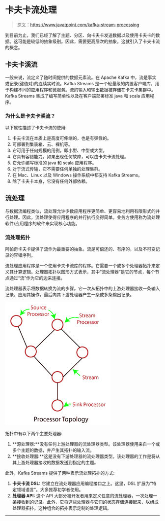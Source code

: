 # 卡夫卡流处理

> 原文：<https://www.javatpoint.com/kafka-stream-processing>

到目前为止，我们已经了解了主题、分区、向卡夫卡发送数据以及使用卡夫卡的数据。这可能是较低的抽象级别。因此，需要更高层次的抽象。这就引入了卡夫卡流的概念。

## 卡夫卡溪流

一般来说，流定义了随时间提供的数据元素流。在 Apache Kafka 中，流是事实或记录(键值对)的连续实时流。Kafka Streams 是一个轻量级的内置客户端库，用于构建不同的应用程序和微服务。流的输入和输出数据被存储在卡夫卡集群中。Kafka Streams 集成了编写简单性以及在客户端部署标准 java 和 scala 应用程序。

### 为什么是卡夫卡溪流？

以下属性描述了卡夫卡流的使用:

1.  卡夫卡流在本质上是高度可伸缩的，也是有弹性的。
2.  可部署到集装箱、云、裸机等。
3.  它可用于任何规模的用例，即小型、中型或大型。
4.  它具有容错能力。如果出现任何故障，可以由卡夫卡流处理。
5.  它允许编写标准的 java 和 scala 应用程序。
6.  对于流式传输，它不需要任何单独的处理集群。
7.  在 Mac、Linux 以及 Windows 操作系统中都支持 Kafka Streams。
8.  除了卡夫卡本身，它没有任何外部依赖。

## 流处理

与数据流编程类似，流处理允许少数应用程序更简单、更容易地利用有限形式的并行处理。因此，流处理使得应用程序的并行执行变得简单。业务方使用称为流处理软件/应用程序的软件来实现核心功能。

### 流处理拓扑

阿帕奇卡夫卡提供了流作为最重要的抽象。流是可偿还的、有序的，以及不可变记录的容错序列。

流处理应用程序是一个使用卡夫卡流库的程序。它需要一个或多个处理器拓扑来定义其计算逻辑。处理器拓扑以图形方式表示，其中“流处理器”是它的节点，每个节点通过“流”作为它的边来连接。

流处理器表示将数据转换为流的步骤。它一次从拓扑中的上游处理器接收一条输入记录，应用其操作，最后向其下游处理器产生一条或多条输出记录。

![Kafka Stream Processing](img/e5853d51719979cc0429c3f07ad51b04.png)

拓扑中有以下两个主要处理器:

1.  **源处理器:**没有任何上游处理器的流处理器类型。该处理器使用来自一个或多个主题的数据，并产生其拓扑的输入流。
2.  **接收处理器:**这是没有下游处理器的流处理器类型。该处理器的工作是将从其上游处理器接收的数据发送到指定的主题。

此外，Kafka Streams 提供了两种表示流处理拓扑的方式:

1.  **卡夫卡流 DSL:** 它建立在流处理器应用编程接口之上。这里，DSL 扩展为“特定领域语言”。大多推荐初学者使用。
2.  **处理器 API:** 这个 API 大部分被开发者用来定义任意的流处理器，一次处理一条接收到的记录。此外，它将这些处理器与它们的状态存储连接起来，以组成处理器拓扑。这种组合的拓扑表示定制的处理逻辑。

* * *